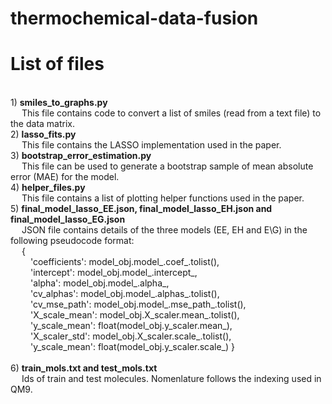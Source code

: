 # thermochemical-data-fusion

List of files
=============

<br>1) <b>smiles_to_graphs.py</b>
<br>&emsp;    This file contains code to convert a list of smiles (read from a text file) to the data matrix.
<br>2) <b>lasso_fits.py</b>
<br>&emsp;    This file contains the LASSO implementation used in the paper.
<br>3) <b>bootstrap_error_estimation.py</b>
<br>&emsp;    This file can be used to generate a bootstrap sample of mean absolute error (MAE) for the model.
<br>4) <b>helper_files.py</b>
<br>&emsp;    This file contains a list of plotting helper functions used in the paper.
<br>5) <b>final_model_lasso_EE.json, final_model_lasso_EH.json and final_model_lasso_EG.json</b>
<br>&emsp;    JSON file contains details of the three models (EE, EH and E\G) in the following pseudocode format:
<br>&emsp; {
<br>&emsp;&emsp;	'coefficients': model_obj.model_.coef_.tolist(),
<br>&emsp;&emsp;	'intercept': model_obj.model_.intercept_,
<br>&emsp;&emsp;	'alpha': model_obj.model_.alpha_,
<br>&emsp;&emsp;	'cv_alphas': model_obj.model_.alphas_.tolist(),
<br>&emsp;&emsp;	'cv_mse_path': model_obj.model_.mse_path_.tolist(),
<br>&emsp;&emsp;	'X_scale_mean': model_obj.X_scaler.mean_.tolist(),
<br>&emsp;&emsp;	'y_scale_mean': float(model_obj.y_scaler.mean_),
<br>&emsp;&emsp;	'X_scaler_std': model_obj.X_scaler.scale_.tolist(),
<br>&emsp;&emsp;	'y_scale_mean': float(model_obj.y_scaler.scale_) }
<br>
<br>6) <b>train_mols.txt and test_mols.txt</b>
<br>&emsp;    Ids of train and test molecules. Nomenlature follows the indexing used in QM9.

